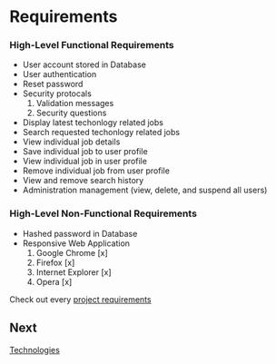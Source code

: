 
# Requirements 

### High-Level Functional Requirements 
-	User account stored in Database
-	User authentication
-	Reset password
-	Security protocals 
    1. Validation messages
    2. Security questions
-	Display latest techonlogy related jobs
-	Search requested techonlogy related jobs 
-	View individual job details
-	Save individual job to user profile
-	View individual job in user profile
-	Remove individual job from user profile
-	View and remove search history
-	Administration management (view, delete, and suspend all users)
### High-Level Non-Functional Requirements
-	Hashed password in Database
- Responsive Web Application
  1. Google Chrome [x]
  2. Firefox [x]
  3. Internet Explorer [x]
  4. Opera [x]
  
Check out every [project requirements](https://github.com/ausstinh/Senior-Captsone-Documentation/blob/main/CST-451%20Project%20Requirements.docx "Project Requirements") 

## Next 
[Technologies](https://github.com/ausstinh/Project-TechSavvy-/blob/main/Technologies.md "Technologies")
